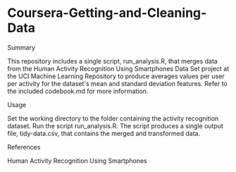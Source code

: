 Coursera-Getting-and-Cleaning-Data
==================================

Summary

This repository includes a single script, run_analysis.R, that merges data from the Human Activity Recognition Using Smartphones Data Set project at the UCI Machine Learning Repository to produce averages values per user per activity for the dataset's mean and standard deviation features. Refer to the included codebook.md for more information.

Usage

Set the working directory to the folder containing the activity recognition dataset. Run the script run_analysis.R. The script produces a single output file, tidy-data.csv, that contains the merged and transformed data.

References

Human Activity Recognition Using Smartphones
